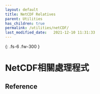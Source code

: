 ```yaml
---
layout: default
title: NetCDF Relatives
parent: Utilities
has_children: true
permalink: /utilities/netCDF/
last_modified_date:   2021-12-10 11:31:33
---
```


{: .fs-6 .fw-300 }

# NetCDF相關處理程式



## Reference
